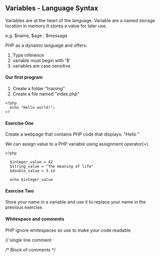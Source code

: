 ## Variables - Language Syntax

Variables are at the heart of the language.
Variable are a named storage location in memory
It stores a value for later use.

e.g. $name, $age , $message

PHP as a dynamic language and offers:
1) Type inference
2) variable must begin with '$'
3) variables are case sensitive

#### Our first program

1) Create a folder "training"
2) Create a file named "index.php"

```
<?php
  echo "Hello world!";
<?
```

#### Exercise One
Create a webpage that contains PHP code that displays: "Hello <your name>"

We can assign value to a PHP variable using assignment operator(=).

```
<?php

  $integer_value = 42
  $string_value = "The meaning of life"
  $double_value = 3.14

  echo $integer_value
```

#### Exercise Two
Store your name in a variable and use it to replace your name in the previous exercise.


#### Whitespace and comments
PHP ignore whitespaces so use to make your code readable

// single line comment

/*
  Block of comments
 */
